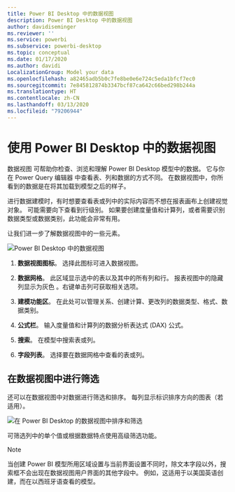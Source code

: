 ```yaml
---
title: Power BI Desktop 中的数据视图
description: Power BI Desktop 中的数据视图
author: davidiseminger
ms.reviewer: ''
ms.service: powerbi
ms.subservice: powerbi-desktop
ms.topic: conceptual
ms.date: 01/17/2020
ms.author: davidi
LocalizationGroup: Model your data
ms.openlocfilehash: a82465adb5b0c7fe8be0e6e724c5eda1bfcf7ec0
ms.sourcegitcommit: 7e845812874b3347bcf87ca642c66bed298b244a
ms.translationtype: HT
ms.contentlocale: zh-CN
ms.lasthandoff: 03/13/2020
ms.locfileid: "79206944"
---
```

# <a name="work-with-data-view-in-power-bi-desktop"></a>使用 Power BI Desktop 中的数据视图

数据视图  可帮助你检查、浏览和理解 Power BI Desktop  模型中的数据。 它与你在 Power Query 编辑器  中查看表、列和数据的方式不同。 在数据视图中，你所看到的数据是在将其加载到模型之后的样子。 

进行数据建模时，有时想要查看表或列中的实际内容而不想在报表画布上创建视觉对象。 可能需要向下查看到行级别。 如果要创建度量值和计算列，或者需要识别数据类型或数据类别，此功能会非常有用。

让我们进一步了解数据视图中的一些元素。

![Power BI Desktop 中的数据视图](media/desktop-data-view/dataview_fullscreen.png)

1. **数据视图图标**。 选择此图标可进入数据视图。

2. **数据网格**。 此区域显示选中的表以及其中的所有列和行。 报表视图中的隐藏列显示为灰色  。右键单击列可获取相关选项。

3. **建模功能区**。 在此处可以管理关系、创建计算、更改列的数据类型、格式、数据类别。

4. **公式栏**。 输入度量值和计算列的数据分析表达式 (DAX) 公式。

5. **搜索**。 在模型中搜索表或列。

6. **字段列表**。 选择要在数据网格中查看的表或列。

## <a name="filtering-in-data-view"></a>在数据视图中进行筛选

还可以在数据视图中对数据进行筛选和排序。 每列显示标识排序方向的图表（若适用）。

![在 Power BI Desktop 的数据视图中排序和筛选](media/desktop-data-view/dataview_sort-and-filter.png)

可筛选列中的单个值或根据数据特点使用高级筛选功能。

> [!NOTE]
> 当创建 Power BI 模型所用区域设置与当前界面设置不同时，除文本字段以外，搜索框不会出现在数据视图用户界面的其他字段中。 例如，这适用于以美国英语创建，而在以西班牙语查看的模型。
